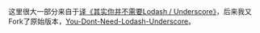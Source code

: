 
这里很大一部分来自于<a href="http://blog.csdn.net/mqy1023/article/details/53493681">译《其实你并不需要Lodash / Underscore》</a>，后来我又Fork了原始版本，<a href="https://github.com/you-dont-need/You-Dont-Need-Lodash-Underscore">You-Dont-Need-Lodash-Underscore</a>。
